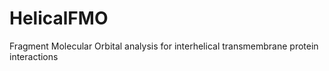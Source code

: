 # HelicalFMO
Fragment Molecular Orbital analysis for interhelical transmembrane protein interactions
